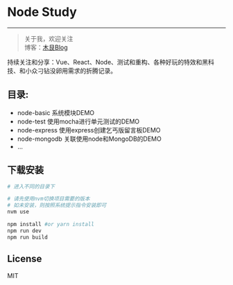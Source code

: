 # Node Study
-------------

> 关于我，欢迎关注  
  博客：[木艮Blog](https://ylzzxt.cn)
  
  持续关注和分享：Vue、React、Node、测试和重构、各种好玩的特效和黑科技、和小众刁钻没卵用需求的折腾记录。


## 目录:  
* node-basic 系统模块DEMO
* node-test 使用mocha进行单元测试的DEMO
* node-express 使用express创建乞丐版留言板DEMO
* node-mongodb 关联使用node和MongoDB的DEMO
* ...


## 下载安装
  
```bash
# 进入不同的目录下

# 请先使用nvm切换项目需要的版本
# 如未安装，则按照系统提示指令安装即可
nvm use

npm install #or yarn install
npm run dev
npm run build
```

## License
MIT
